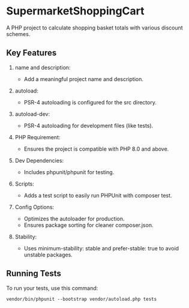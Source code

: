 # SupermarketShoppingCart
A PHP project to calculate shopping basket totals with various discount schemes.


## Key Features
1. name and description:

    - Add a meaningful project name and description.
2. autoload:

    - PSR-4 autoloading is configured for the src directory.
3. autoload-dev:

    - PSR-4 autoloading for development files (like tests).
4. PHP Requirement:

    - Ensures the project is compatible with PHP 8.0 and above.
5. Dev Dependencies:

    - Includes phpunit/phpunit for testing.
6. Scripts:

    - Adds a test script to easily run PHPUnit with composer test.
7. Config Options:

    - Optimizes the autoloader for production.
    - Ensures package sorting for cleaner composer.json.
8. Stability:

    - Uses minimum-stability: stable and prefer-stable: true to avoid unstable packages.


## Running Tests

To run your tests, use this command:

```
vendor/bin/phpunit --bootstrap vendor/autoload.php tests
```